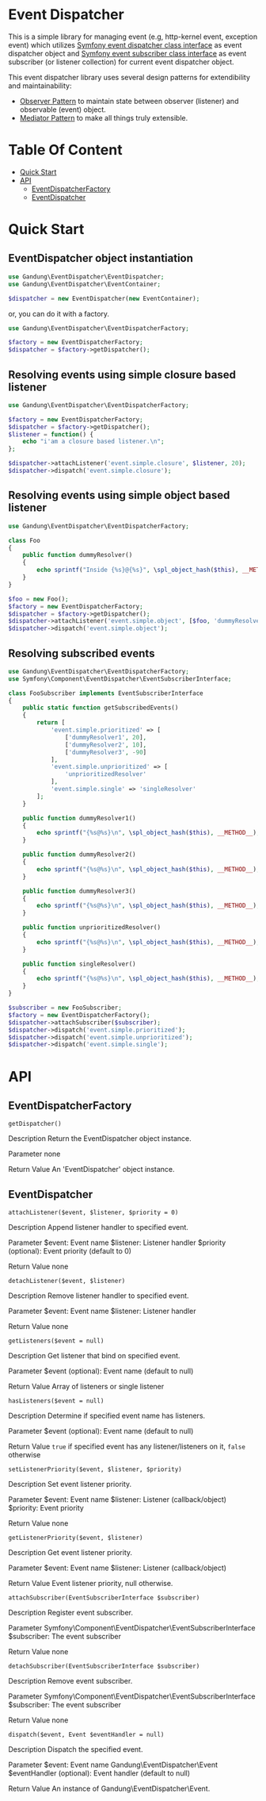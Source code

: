 # Event Dispatcher

This is a simple library for managing event (e.g, http-kernel event, exception event) which utilizes [Symfony event dispatcher class interface](http://api.symfony.com/master/Symfony/Component/EventDispatcher/EventDispatcherInterface.html) as event dispatcher object and [Symfony event subscriber class interface](http://api.symfony.com/master/Symfony/Component/EventDispatcher/EventSubscriberInterface.html) as event subscriber (or listener collection) for current event dispatcher object.

This event dispatcher library uses several design patterns for extendibility and maintainability:

- [Observer Pattern](https://en.wikipedia.org/wiki/Observer_pattern) to maintain state between observer (listener) and observable (event) object.
- [Mediator Pattern](https://en.wikipedia.org/wiki/Mediator_pattern) to make all things truly extensible.

# Table Of Content

- [Quick Start](#quick-start)
- [API](#api)
	- [EventDispatcherFactory](#eventdispatcherfactory)
	- [EventDispatcher](#eventdispatcher)

# Quick Start

## EventDispatcher object instantiation

```php
use Gandung\EventDispatcher\EventDispatcher;
use Gandung\EventDispatcher\EventContainer;

$dispatcher = new EventDispatcher(new EventContainer);
```

or, you can do it with a factory.

```php
use Gandung\EventDispatcher\EventDispatcherFactory;

$factory = new EventDispatcherFactory;
$dispatcher = $factory->getDispatcher();
```

## Resolving events using simple closure based listener

```php
use Gandung\EventDispatcher\EventDispatcherFactory;

$factory = new EventDispatcherFactory;
$dispatcher = $factory->getDispatcher();
$listener = function() {
	echo "i'am a closure based listener.\n";
};

$dispatcher->attachListener('event.simple.closure', $listener, 20);
$dispatcher->dispatch('event.simple.closure');
```

## Resolving events using simple object based listener

```php
use Gandung\EventDispatcher\EventDispatcherFactory;

class Foo
{
	public function dummyResolver()
	{
		echo sprintf("Inside {%s}@{%s}", \spl_object_hash($this), __METHOD__);
	}
}

$foo = new Foo();
$factory = new EventDispatcherFactory;
$dispatcher = $factory->getDispatcher();
$dispatcher->attachListener('event.simple.object', [$foo, 'dummyResolver'], 20);
$dispatcher->dispatch('event.simple.object');
```

## Resolving subscribed events

```php
use Gandung\EventDispatcher\EventDispatcherFactory;
use Symfony\Component\EventDispatcher\EventSubscriberInterface;

class FooSubscriber implements EventSubscriberInterface
{
	public static function getSubscribedEvents()
	{
		return [
			'event.simple.prioritized' => [
				['dummyResolver1', 20],
				['dummyResolver2', 10],
				['dummyResolver3', -90]
			],
			'event.simple.unprioritized' => [
				'unprioritizedResolver'
			],
			'event.simple.single' => 'singleResolver'
		];
	}

	public function dummyResolver1()
	{
		echo sprintf("{%s@%s}\n", \spl_object_hash($this), __METHOD__);
	}

	public function dummyResolver2()
	{
		echo sprintf("{%s@%s}\n", \spl_object_hash($this), __METHOD__);
	}

	public function dummyResolver3()
	{
		echo sprintf("{%s@%s}\n", \spl_object_hash($this), __METHOD__);
	}

	public function unprioritizedResolver()
	{
		echo sprintf("{%s@%s}\n", \spl_object_hash($this), __METHOD__);
	}

	public function singleResolver()
	{
		echo sprintf("{%s@%s}\n", \spl_object_hash($this), __METHOD__);
	}
}

$subscriber = new FooSubscriber;
$factory = new EventDispatcherFactory();
$dispatcher->attachSubscriber($subscriber);
$dispatcher->dispatch('event.simple.prioritized');
$dispatcher->dispatch('event.simple.unprioritized');
$dispatcher->dispatch('event.simple.single');
```

# API

## EventDispatcherFactory

```getDispatcher()```

Description
Return the EventDispatcher object instance.

Parameter
none

Return Value
An 'EventDispatcher' object instance.

## EventDispatcher

```attachListener($event, $listener, $priority = 0)```

Description
Append listener handler to specified event.

Parameter
$event: Event name
$listener: Listener handler
$priority (optional): Event priority (default to 0)

Return Value
none

```detachListener($event, $listener)```

Description
Remove listener handler to specified event.

Parameter
$event: Event name
$listener: Listener handler

Return Value
none


```getListeners($event = null)```

Description
Get listener that bind on specified event.

Parameter
$event (optional): Event name (default to null)

Return Value
Array of listeners or single listener


```hasListeners($event = null)```

Description
Determine if specified event name has listeners.

Parameter
$event (optional): Event name (default to null)

Return Value
```true``` if specified event has any listener/listeners on it, ```false``` otherwise


```setListenerPriority($event, $listener, $priority)```

Description
Set event listener priority.

Parameter
$event: Event name
$listener: Listener (callback/object)
$priority: Event priority

Return Value
none


```getListenerPriority($event, $listener)```

Description
Get event listener priority.

Parameter
$event: Event name
$listener: Listener (callback/object)

Return Value
Event listener priority, null otherwise.


```attachSubscriber(EventSubscriberInterface $subscriber)```

Description
Register event subscriber.

Parameter
Symfony\Component\EventDispatcher\EventSubscriberInterface $subscriber: The event subscriber

Return Value
none


```detachSubscriber(EventSubscriberInterface $subscriber)```

Description
Remove event subscriber.

Parameter
Symfony\Component\EventDispatcher\EventSubscriberInterface $subscriber: The event subscriber

Return Value
none


```dispatch($event, Event $eventHandler = null)```

Description
Dispatch the specified event.

Parameter
$event: Event name
Gandung\EventDispatcher\Event $eventHandler (optional): Event handler (default to null)

Return Value
An instance of Gandung\EventDispatcher\Event.